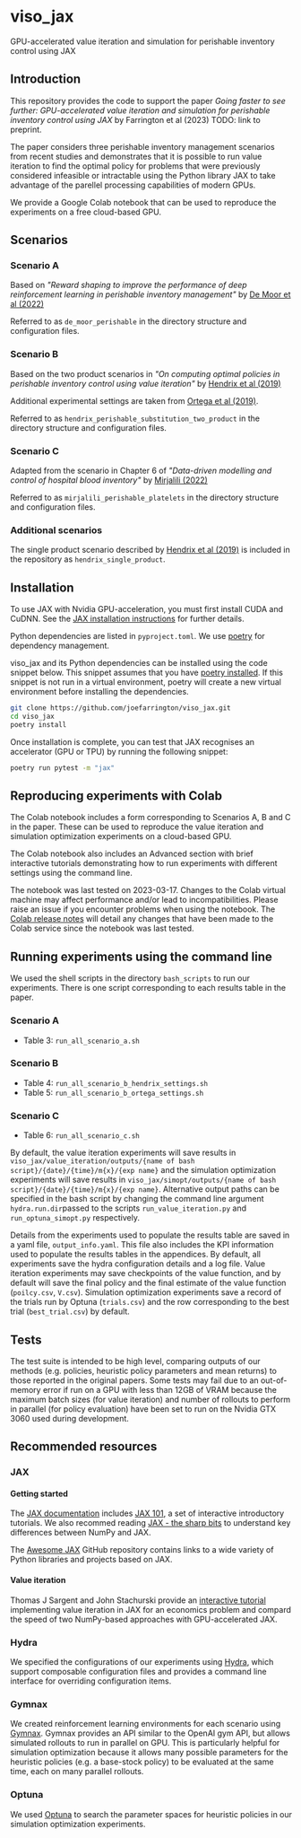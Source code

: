 # viso_jax

GPU-accelerated value iteration and simulation for perishable inventory control using JAX

## Introduction

This repository provides the code to support the paper <i>Going faster to see further: GPU-accelerated value iteration and simulation for perishable inventory control using JAX</i> by Farrington et al (2023) TODO: link to preprint. 

The paper considers three perishable inventory management scenarios from recent studies and demonstrates that it is possible to run value iteration to find the optimal policy for problems that were previously considered infeasible or intractable using the Python library JAX to take advantage of the parellel processing capabilities of modern GPUs. 

We provide a Google Colab notebook that can be used to reproduce the experiments on a free cloud-based GPU. 

## Scenarios

### Scenario A

Based on <i>"Reward shaping to improve the performance of deep reinforcement learning in perishable inventory management"</i> by [De Moor et al (2022)](https://doi.org/10.1016/j.ejor.2021.10.045)

Referred to as `de_moor_perishable` in the directory structure and configuration files. 

### Scenario B

Based on the two product scenarios in <i>"On computing optimal policies in perishable inventory control using value iteration"</i> by [Hendrix et al (2019)](https://doi.org/10.1002/cmm4.1027)

Additional experimental settings are taken from [Ortega et al (2019)](https://doi.org/10.1007/s11227-018-2692-z).

Referred to as `hendrix_perishable_substitution_two_product` in the directory structure and configuration files. 

### Scenario C

Adapted from the scenario in Chapter 6 of <i>"Data-driven modelling and control of hospital blood inventory"</i> by [Mirjalili (2022)](https://tspace.library.utoronto.ca/bitstream/1807/124976/1/Mirjalili_Mahdi_202211_PhD_thesis.pdf)

Referred to as `mirjalili_perishable_platelets` in the directory structure and configuration files. 

### Additional scenarios

The single product scenario described by [Hendrix et al (2019)](https://doi.org/10.1002/cmm4.1027) is included in the repository as `hendrix_single_product`. 

## Installation

To use JAX with Nvidia GPU-acceleration, you must first install CUDA and CuDNN. See the [JAX installation instructions](https://github.com/google/jax#installation) for further details.

Python dependencies are listed in `pyproject.toml`. We use [poetry](https://python-poetry.org/docs/) for dependency management.

viso_jax and its Python dependencies can be installed using the code snippet below. This snippet assumes that you have [poetry installed](https://python-poetry.org/docs/#installation). If this snippet is not run in a virtual environment, poetry will create a new virtual environment before installing the dependencies.

```bash
git clone https://github.com/joefarrington/viso_jax.git
cd viso_jax
poetry install
```

Once installation is complete, you can test that JAX recognises an accelerator (GPU or TPU) by running the following snippet:

```bash
poetry run pytest -m "jax"
```

## Reproducing experiments with Colab

The Colab notebook includes a form corresponding to Scenarios A, B and C in the paper. These can be used to reproduce the value iteration and simulation optimization experiments on a cloud-based GPU. 

The Colab notebook also includes an Advanced section with brief interactive tutorials demonstrating how to run experiments with different settings using the command line. 

The notebook was last tested on 2023-03-17. Changes to the Colab virtual machine may affect performance and/or lead to incompatibilities. Please raise an issue if you encounter problems when using the notebook. The [Colab release notes](https://colab.research.google.com/notebooks/relnotes.ipynb) will detail any changes that have been made to the Colab service since the notebook was last tested. 

## Running experiments using the command line

We used the shell scripts in the directory `bash_scripts` to run our experiments. There is one script corresponding to each results table in the paper. 

### Scenario A
* Table 3: `run_all_scenario_a.sh`

### Scenario B
* Table 4: `run_all_scenario_b_hendrix_settings.sh`
* Table 5: `run_all_scenario_b_ortega_settings.sh`

### Scenario C
* Table 6: `run_all_scenario_c.sh`

By default, the value iteration experiments will save results in `viso_jax/value_iteration/outputs/{name of bash script}/{date}/{time}/m{x}/{exp name}` and the simulation optimization experiments will save results in `viso_jax/simopt/outputs/{name of bash script}/{date}/{time}/m{x}/{exp name}`. Alternative output paths can be specified in the bash script by changing the command line argument `hydra.run.dir`passed to the scripts `run_value_iteration.py` and `run_optuna_simopt.py` respectively. 

Details from the experiments used to populate the results table are saved in a yaml file, `output_info.yaml`. This file also includes the KPI information used to populate the results tables in the appendices. By default, all experiments save the hydra configuration details and a log file. Value iteration experiments may save checkpoints of the value function, and by default will save the final policy and the final estimate of the value function (`poilcy.csv`, `V.csv`). Simulation optimization experiments save a record of the trials run by Optuna (`trials.csv`) and the row corresponding to the best trial (`best_trial.csv`) by default.  


## Tests

The test suite is intended to be high level, comparing outputs of our methods (e.g. policies, heuristic policy parameters and mean returns) to those reported in the original papers. Some tests may fail due to an out-of-memory error if run on a GPU with less than 12GB of VRAM because the maximum batch sizes (for value iteration) and number of rollouts to perform in parallel (for policy evaluation) have been set to run on the Nvidia GTX 3060 used during development. 

## Recommended resources

### JAX

#### Getting started

The [JAX documentation](https://jax.readthedocs.io/en/latest/index.html) includes [JAX 101](https://jax.readthedocs.io/en/latest/jax-101/index.html), a set of interactive introductory tutorials. We also recommed reading [JAX - the sharp bits](https://jax.readthedocs.io/en/latest/notebooks/Common_Gotchas_in_JAX.html) to understand key differences between NumPy and JAX.

The [Awesome JAX](https://github.com/n2cholas/awesome-jax) GitHub repository contains links to a wide variety of Python libraries and projects based on JAX.

#### Value iteration

Thomas J Sargent and John Stachurski provide an [interactive tutorial](https://notes.quantecon.org/submission/622ed4daf57192000f918c61) implementing value iteration in JAX for an economics problem and compard the speed of two NumPy-based approaches with GPU-accelerated JAX.

### Hydra

We specified the configurations of our experiments using [Hydra](https://hydra.cc/), which support composable configuration files and provides a command line interface for overriding configuration items.

### Gymnax

We created reinforcement learning environments for each scenario using [Gymnax](https://github.com/RobertTLange/gymnax). Gymnax provides an API similar to the OpenAI gym API, but allows simulated rollouts to run in parallel on GPU. This is particularly helpful for simulation optimization because it allows many possible parameters for the heuristic policies (e.g. a base-stock policy) to be evaluated at the same time, each on many parallel rollouts.

### Optuna

We used [Optuna](https://optuna.readthedocs.io/en/stable/) to search the parameter spaces for heuristic policies in our simulation optimization experiments.
